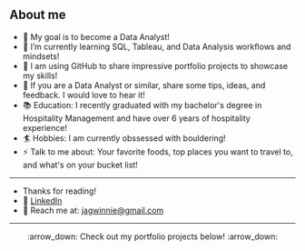 ## About me


- 💼 My goal is to become a Data Analyst!
- 🌱 I’m currently learning SQL, Tableau, and Data Analysis workflows and mindsets!
- 🤖 I am using GitHub to share impressive portfolio projects to showcase my skills!
- 💬 If you are a Data Analyst or similar, share some tips, ideas, and feedback. I would love to hear it!
- 📚 Education: I recently graduated with my bachelor's degree in Hospitality Management and have over 6 years of hospitality experience!
- 🏄 Hobbies: I am currently obssessed with bouldering!
- ⚡ Talk to me about: Your favorite foods, top places you want to travel to, and what's on your bucket list!
---
- Thanks for reading!
- 📇 [LinkedIn](https://www.linkedin.com/in/joshuagarcia2248/)
- 💌 Reach me at: jagwinnie@gmail.com
---
<p align="center">
:arrow_down: Check out my portfolio projects below! :arrow_down:
</p>

